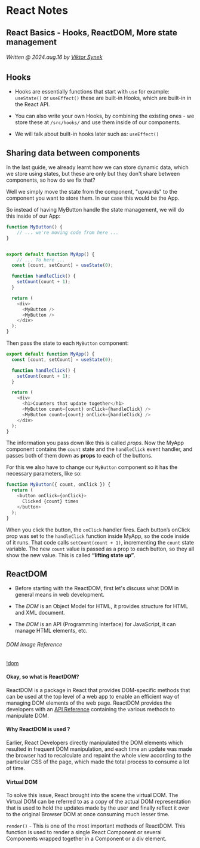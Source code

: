 # React Notes
## React Basics - Hooks, ReactDOM, More state management
###### Written @ 2024.aug.16 by [Viktor Synek](https://github.com/viktorsynek)

## Hooks

- Hooks are essentially functions that start with ``use`` for example: ``useState()`` or ``useEffect()`` these are built-in Hooks, which are built-in in the React API.

- You can also write your own Hooks, by combining the existing ones - we store these at ``/src/hooks/`` and use them inside of our components.

- We will talk about built-in hooks later such as: ``useEffect()``

## Sharing data between components

In the last guide, we already learnt how we can store dynamic data, which we store using states, but these are only but they don't share between components, so how do we fix that?

Well we simply move the state from the component, "upwards" to the component you want to store them. In our case this would be the App.

So instead of having MyButton handle the state management, we will do this inside of our App:

```javascript
function MyButton() {
    // ... we're moving code from here ...
}


export default function MyApp() {
    // ... To here ...
  const [count, setCount] = useState(0);

  function handleClick() {
    setCount(count + 1);
  }

  return (
    <div>
      <MyButton />
      <MyButton />
    </div>
  );
}
```

Then pass the state to each ``MyButton`` component:

```javascript
export default function MyApp() {
  const [count, setCount] = useState(0);

  function handleClick() {
    setCount(count + 1);
  }

  return (
    <div>
      <h1>Counters that update together</h1>
      <MyButton count={count} onClick={handleClick} />
      <MyButton count={count} onClick={handleClick} />
    </div>
  );
}
```

The information you pass down like this is called *props*. Now the MyApp component contains the ``count`` state and the ``handleClick`` event handler, and passes both of them down as **props** to each of the buttons.

For this we also have to change our ``MyButton`` component so it has the necessary parameters, like so:

```javascript
function MyButton({ count, onClick }) {
  return (
    <button onClick={onClick}>
      Clicked {count} times
    </button>
  );
}
```

When you click the button, the ``onClick`` handler fires. Each button’s onClick prop was set to the ``handleClick`` function inside MyApp, so the code inside of it runs. That code calls ``setCount(count + 1)``, incrementing the ``count`` state variable. The new ``count`` value is passed as a prop to each button, so they all show the new value. This is called **“lifting state up”**.

## ReactDOM

- Before starting with the ReactDOM, first let's discuss what DOM in general means in web development.

- The *DOM* is an Object Model for HTML, it provides structure for HTML and XML document.

- The *DOM* is an API (Programming Interface) for JavaScript, it can manage HTML elements, etc.

###### DOM Image Reference
[!dom](https://www.w3schools.com/whatis/img_htmltree.gif)

#### Okay, so what is ReactDOM?

ReactDOM is a package in React that provides DOM-specific methods that can be used at the top level of a web app to enable an efficient way of managing DOM elements of the web page. ReactDOM provides the developers with an [API Reference](https://react.dev/reference/react-dom) containing the various methods to manipulate DOM. 

#### Why ReactDOM is used ?

Earlier, React Developers directly manipulated the DOM elements which resulted in frequent DOM manipulation, and each time an update was made the browser had to recalculate and repaint the whole view according to the particular CSS of the page, which made the total process to consume a lot of time.

#### Virtual DOM

To solve this issue, React brought into the scene the virtual DOM. The Virtual DOM can be referred to as a copy of the actual DOM representation that is used to hold the updates made by the user and finally reflect it over to the original Browser DOM at once consuming much lesser time.

``render()`` - This is one of the most important methods of ReactDOM. This function is used to render a single React Component or several Components wrapped together in a Component or a div element. 


